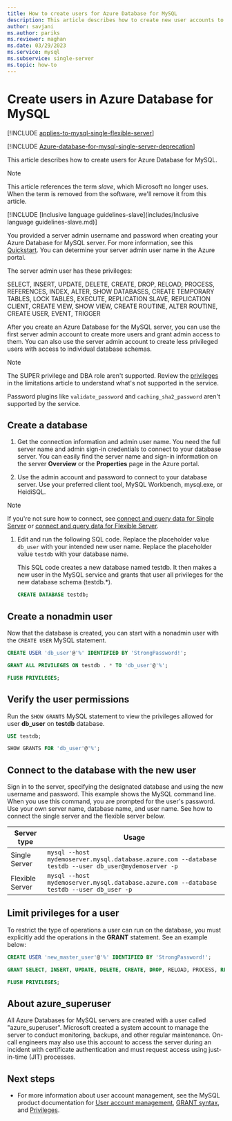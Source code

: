 ```yaml
---
title: How to create users for Azure Database for MySQL
description: This article describes how to create new user accounts to interact with an Azure Database for MySQL server.
author: savjani
ms.author: pariks
ms.reviewer: maghan
ms.date: 03/29/2023
ms.service: mysql
ms.subservice: single-server
ms.topic: how-to
---
```

# Create users in Azure Database for MySQL

[!INCLUDE [applies-to-mysql-single-flexible-server](includes/applies-to-mysql-single-flexible-server.md)]

[!INCLUDE [Azure-database-for-mysql-single-server-deprecation](includes/Azure-database-for-mysql-single-server-deprecation.md)]

This article describes how to create users for Azure Database for MySQL.

> [!NOTE]  
> This article references the term *slave*, which Microsoft no longer uses. When the term is removed from the software, we'll remove it from this article.

[!INCLUDE [Inclusive language guidelines-slave](includes/Inclusive language guidelines-slave.md)]

You provided a server admin username and password when creating your Azure Database for MySQL server. For more information, see this [Quickstart](quickstart-create-mysql-server-database-using-azure-portal.md). You can determine your server admin user name in the Azure portal.

The server admin user has these privileges:

   SELECT, INSERT, UPDATE, DELETE, CREATE, DROP, RELOAD, PROCESS, REFERENCES, INDEX, ALTER, SHOW DATABASES, CREATE TEMPORARY TABLES, LOCK TABLES, EXECUTE, REPLICATION SLAVE, REPLICATION CLIENT, CREATE VIEW, SHOW VIEW, CREATE ROUTINE, ALTER ROUTINE, CREATE USER, EVENT, TRIGGER

After you create an Azure Database for the MySQL server, you can use the first server admin account to create more users and grant admin access to them. You can also use the server admin account to create less privileged users with access to individual database schemas.

> [!NOTE]  
> The SUPER privilege and DBA role aren't supported. Review the [privileges](concepts-limits.md#privileges--data-manipulation-support) in the limitations article to understand what's not supported in the service.
>  
> Password plugins like `validate_password` and `caching_sha2_password` aren't supported by the service.

## Create a database

1. Get the connection information and admin user name.
   You need the full server name and admin sign-in credentials to connect to your database server. You can easily find the server name and sign-in information on the server **Overview** or the **Properties** page in the Azure portal.

1. Use the admin account and password to connect to your database server. Use your preferred client tool, MySQL Workbench, mysql.exe, or HeidiSQL.

> [!NOTE]  
> If you're not sure how to connect, see [connect and query data for Single Server](single-server/connect-workbench.md) or [connect and query data for Flexible Server](flexible-server/connect-workbench.md).

1. Edit and run the following SQL code. Replace the placeholder value `db_user` with your intended new user name. Replace the placeholder value `testdb` with your database name.

   This SQL code creates a new database named testdb. It then makes a new user in the MySQL service and grants that user all privileges for the new database schema (testdb.\*).

   ```sql
   CREATE DATABASE testdb;
   ```

## Create a nonadmin user

 Now that the database is created, you can start with a nonadmin user with the ```CREATE USER``` MySQL statement.

   ``` sql
   CREATE USER 'db_user'@'%' IDENTIFIED BY 'StrongPassword!';

   GRANT ALL PRIVILEGES ON testdb . * TO 'db_user'@'%';

   FLUSH PRIVILEGES;
   ```

## Verify the user permissions

Run the ```SHOW GRANTS``` MySQL statement to view the privileges allowed for user **db_user**  on **testdb** database.

   ```sql
   USE testdb;

   SHOW GRANTS FOR 'db_user'@'%';
   ```

## Connect to the database with the new user

Sign in to the server, specifying the designated database and using the new username and password. This example shows the MySQL command line. When you use this command, you are prompted for the user's password. Use your own server name, database name, and user name. See how to connect the single server and the flexible server below.

| Server type | Usage |
| --- | --- |
| Single Server | ```mysql --host mydemoserver.mysql.database.azure.com --database testdb --user db_user@mydemoserver -p``` |
| Flexible Server | ```mysql --host mydemoserver.mysql.database.azure.com --database testdb --user db_user -p``` |

## Limit privileges for a user

To restrict the type of operations a user can run on the database, you must explicitly add the operations in the **GRANT** statement. See an example below:

   ```sql
   CREATE USER 'new_master_user'@'%' IDENTIFIED BY 'StrongPassword!';

   GRANT SELECT, INSERT, UPDATE, DELETE, CREATE, DROP, RELOAD, PROCESS, REFERENCES, INDEX, ALTER, SHOW DATABASES, CREATE TEMPORARY TABLES, LOCK TABLES, EXECUTE, REPLICATION SLAVE, REPLICATION CLIENT, CREATE VIEW, SHOW VIEW, CREATE ROUTINE, ALTER ROUTINE, CREATE USER, EVENT, TRIGGER ON *.* TO 'new_master_user'@'%' WITH GRANT OPTION;

   FLUSH PRIVILEGES;
   ```

## About azure_superuser

All Azure Databases for MySQL servers are created with a user called "azure_superuser". Microsoft created a system account to manage the server to conduct monitoring, backups, and other regular maintenance. On-call engineers may also use this account to access the server during an incident with certificate authentication and must request access using just-in-time (JIT) processes.

## Next steps

- For more information about user account management, see the MySQL product documentation for [User account management](https://dev.mysql.com/doc/refman/5.7/en/access-control.html), [GRANT syntax](https://dev.mysql.com/doc/refman/5.7/en/grant.html), and [Privileges](https://dev.mysql.com/doc/refman/5.7/en/privileges-provided.html).
